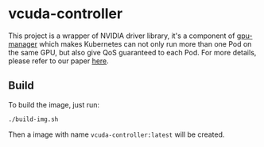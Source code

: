 # vcuda-controller

This project is a wrapper of NVIDIA driver library, it's a component of [gpu-manager](https://github.com/tkestack/gpu-manager) which
makes Kubernetes can not only run more than one Pod on the same GPU, but also give QoS guaranteed to each Pod. For more details, please
refer to our paper [here](https://ieeexplore.ieee.org/abstract/document/8672318).

## Build

To build the image, just run:

```bash
./build-img.sh
```

Then a image with name `vcuda-controller:latest` will be created.

